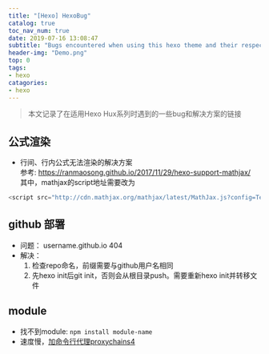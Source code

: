 ```yaml
---
title: "[Hexo] HexoBug"
catalog: true
toc_nav_num: true
date: 2019-07-16 13:08:47
subtitle: "Bugs encountered when using this hexo theme and their respective solutions"
header-img: "Demo.png"
top: 0
tags:
- hexo
catagories:
- hexo
---
```


> 本文记录了在适用Hexo Hux系列时遇到的一些bug和解决方案的链接


## 公式渲染
- 行间、行内公式无法渲染的解决方案  
参考: https://ranmaosong.github.io/2017/11/29/hexo-support-mathjax/  
其中，mathjax的script地址需要改为  
```javascript
<script src="http://cdn.mathjax.org/mathjax/latest/MathJax.js?config=TeX-AMS-MML_HTMLorMML"></script>
```


## github 部署
- 问题： username.github.io 404
- 解决： 
    1. 检查repo命名，前缀需要与github用户名相同
    2. 先hexo init后git init，否则会从根目录push。需要重新hexo init并转移文件

## module
- 找不到module: ```npm install module-name```
- 速度慢，[加命令行代理proxychains4](https://www.hi-linux.com/posts/48321.html)

